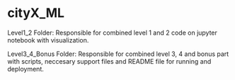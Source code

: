 # cityX_ML

Level1_2 Folder: Responsible for combined level 1 and 2 code on jupyter notebook with visualization.

Level3_4_Bonus Folder: Responsible for combined level 3, 4 and bonus part with scripts, neccesary support files and README file for running and deployment.
